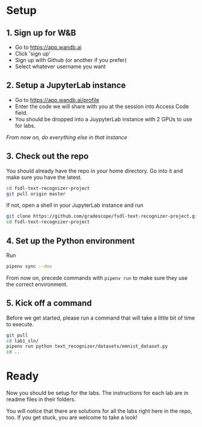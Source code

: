 # Setup

## 1. Sign up for W&B

- Go to https://app.wandb.ai
- Click 'sign up'
- Sign up with Github (or another if you prefer)
- Select whatever username you want

## 2. Setup a JupyterLab instance

- Go to https://app.wandb.ai/profile
- Enter the code we will share with you at the session into Access Code field.
- You should be dropped into a JuypyterLab instance with 2 GPUs to use for labs.

*From now on, do everything else in that instance*

## 3. Check out the repo

You should already have the repo in your home directory. Go into it and make sure you have the latest.

```sh
cd fsdl-text-recognizer-project
git pull origin master
```

If not, open a shell in your JupyterLab instance and run

```sh
git clone https://github.com/gradescope/fsdl-text-recognizer-project.git
cd fsdl-text-recognizer-project
```

## 4. Set up the Python environment

Run

```sh
pipenv sync --dev
```

From now on, precede commands with `pipenv run` to make sure they use the correct
environment.

## 5. Kick off a command

Before we get started, please run a command that will take a little bit of time to execute.

```sh
git pull
cd lab1_sln/
pipenv run python text_recognizer/datasets/emnist_dataset.py
cd ..
```

# Ready

Now you should be setup for the labs. The instructions for each lab are in readme files in their folders.

You will notice that there are solutions for all the labs right here in the repo, too.
If you get stuck, you are welcome to take a look!
